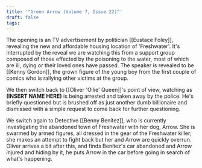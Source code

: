 ```yaml
---
title: '"Green Arrow (Volume 7, Issue 22)"'
draft: false
tags:
---
```

The opening is an TV advertisement by politician [[Eustace Foley]], revealing the new and affordable housing location of 'Freshwater'. It's interrupted by the reveal we are watching this from a support group composed of those effected by the poisoning to the water, most of which are ill, dying or their loved ones have passed. The speaker is revealed to be [[Kenny Gordon]], the grown figure of the young boy from the first couple of comics who is rallying other victims at the group.

We then switch back to [[Oliver 'Ollie' Queen]]'s point of view, watching as **(INSERT NAME HERE)** is being arrested and taken away by the police. He's briefly questioned but is brushed off as just another dumb billionaire and dismissed with a simple request to come back for further questioning.

We switch again to Detective [[Benny Benítez]], who is currently investigating the abandoned town of Freshwater with her dog, Arrow. She is swarmed by armed figures, all dressed in the gear of the Freshwater killer; she makes an attempt to fight back but her and Arrow are quickly overrun. Oliver arrives a bit after this, and finds Benítez's car abandoned and Arrow injured and hiding by it, he puts Arrow in the car before going in search of what's happening.